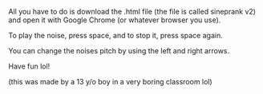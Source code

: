 All you have to do is download the .html file (the file is called sineprank v2) and open it with Google Chrome (or whatever browser you use).

To play the noise, press space, and to stop it, press space again.

You can change the noises pitch by using the left and right arrows.


Have fun lol!


(this was made by a 13 y/o boy in a very boring classroom lol)
